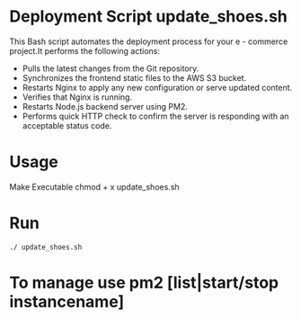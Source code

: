 # Deployment Script update_shoes.sh

This Bash script automates the deployment process for your e - commerce project.It performs the following actions:

- Pulls the latest changes from the Git repository.
- Synchronizes the frontend static files to the AWS S3 bucket.
- Restarts Nginx to apply any new configuration or serve updated content.
- Verifies that Nginx is running.
- Restarts Node.js backend server using PM2.
- Performs quick HTTP check to confirm the server is responding with an acceptable status code.


# Usage 

Make Executable
chmod + x update_shoes.sh

# Run

    ./ update_shoes.sh

# To manage use pm2 [list|start/stop instancename]